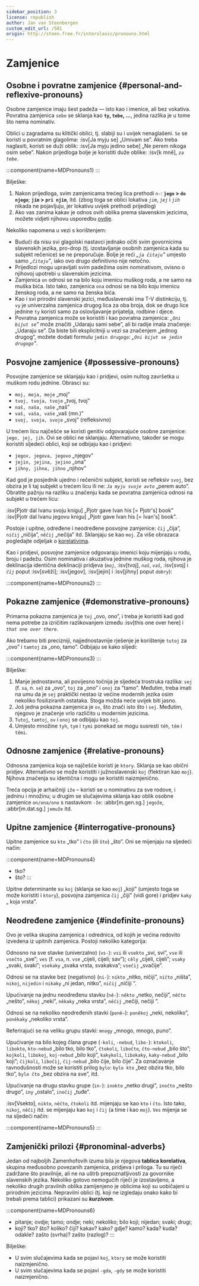```yaml
---
sidebar_position: 3
license: republish
author: Jan van Steenbergen
custom_edit_url: /501
origin: http://steen.free.fr/interslavic/pronouns.html
---
```


# Zamjenice

## Osobne i povratne zamjenice \{#personal-and-reflexive-pronouns}

Osobne zamjenice imaju šest padeža — isto kao i imenice, ali bez vokativa. Povratna zamjenica `sebe` se sklanja kao **`ty`, `tebe`, ...**, jedina razlika je u tome što nema nominativ.

Oblici u zagradama su klitički oblici, tj. slabiji su i uvijek nenaglašeni. `Se` se koristi u povratnim glagolima: :isv[Ja myju se] „Umivam se”. Ako treba naglasiti, koristi se duži oblik: :isv[Ja myju jedino sebe] „Ne perem nikoga osim sebe”. Nakon prijedloga bolje je koristiti duže oblike: :isv[k mně], _`za tebe`_.

:::component{name=MDPronouns1}
:::

Bilješke:

1. Nakon prijedloga, svim zamjenicama trećeg lica prethodi `n-`: **`jego` > `do njego`**; **`jim` > `pri njim`**, itd. (zbog toga se oblici lokativa _`jim`_, _`jej`_ i _`jih`_ nikada ne pojavljuju, jer lokativu uvijek prethodi prijedlog)
2. Ako vas zanima kakav je odnos ovih oblika prema slavenskim jezicima, možete vidjeti njihovu usporedbu [ovdje][1].

Nekoliko napomena u vezi s korištenjem:

- Budući da nisu svi glagolski nastavci jednako očiti svim govornicima slavenskih jezika, pro-drop (tj. izostavljanje osobnih zamjenica kada su subjekt rečenice) se ne preporučuje. Bolje je reći _„`ja čitaju`”_ umjesto samo _„`čitaju`”_, iako ovo drugo definitivno nije netočno.
- Prijedlozi mogu upravljati svim padežima osim nominativom, ovisno o njihovoj upotrebi u slavenskim jezicima.
- Zamjenica `on` odnosi se na bilo koju imenicu muškog roda, a ne samo na muška bića. Isto tako, zamjenica `ona` odnosi se na bilo koju imenicu ženskog roda, a ne samo na ženska bića.
- Kao i svi prirodni slavenski jezici, međuslavenski ima T-V distinkciju, tj. `vy` je univerzalna zamjenica drugog lica za oba broja, dok se drugo lice jednine `ty` koristi samo za oslovljavanje prijatelja, rodbine i djece.
- Povratna zamjenica može se koristiti i kao povratna zamjenica: _„`Oni bijut se`”_ može značiti „Udaraju sami sebe”, ali bi radije imala značenje: „Udaraju se”. Da biste bili eksplicitniji u vezi sa značenjem „jednog drugog”, možete dodati formulu `jedin drugogo`: _„`Oni bijut se jedin drugogo`”_.

## Posvojne zamjenice \{#possessive-pronouns}

Posvojne zamjenice se sklanjaju kao i pridjevi, osim nultog završetka u muškom rodu jednine. Obrasci su:

- `moj, moja, moje` „moj”
- `tvoj, tvoja, tvoje` „tvoj, tvoj”
- `naš, naša, naše` „naš”
- `vaš, vaša, vaše` „vaš (mn.)”
- `svoj, svoja, svoje` „svoj” (refleksivno)

U trećem licu najčešće se koristi genitiv odgovarajuće osobne zamjenice: `jego, jej, jih`. Ovi se oblici ne sklanjaju. Alternativno, također se mogu koristiti sljedeći oblici, koji se odbijaju kao i pridjevi:

- `jegov, jegova, jegovo` „njegov”
- `jejin, jejina, jejino` „ona”
- `jihny, jihna, jihno` „njihov”

Kad god je posjednik ujedno i rečenični subjekt, koristi se refleksiv `svoj`, bez obzira je li taj subjekt u trećem licu ili ne: _`Ja myju svoje avto`_ „perem auto”. Obratite pažnju na razliku u značenju kada se povratna zamjenica odnosi na subjekt u trećem licu:

:isv[Pjotr dal Ivanu svoju knigu] „Pjotr gave Ivan his \[= Pjotr's] book”
:isv[Pjotr dal Ivanu jegovu knigu] „Pjotr gave Ivan his \[= Ivan's] book”.

Postoje i upitne, određene i neodređene posvojne zamjenice: `čij` „čija”, `ničij` „ničija”, `něčij` „nečija” itd. Sklanjaju se kao `moj`. Za više obrazaca pogledajte odjeljak o [korelativima][2].

Kao i pridjevi, posvojne zamjenice odgovaraju imenici koju mijenjaju u rodu, broju i padežu. Osim nominativa i akuzativa jednine muškog roda, njihova je deklinacija identična deklinaciji pridjeva (_`moj`_, :isv[tvoj], _`naš`_, _`vaš`_, :isv[svoj] i _`čij`_ poput :isv[svěži]; :isv[jegov], :isv[jejin] i :isv[jihny] poput _`dobry`_):

:::component{name=MDPronouns2}
:::

## Pokazne zamjenice \{#demonstrative-pronouns}

Primarna pokazna zamjenica je `toj` „ovo, ono”, i treba je koristiti kad god nema potrebe za izričitim razlikovanjem između :isv[this one over here] i _`that one over there`_.

Ako trebamo biti precizniji, najjednostavnije rješenje je korištenje `tutoj` za „ovo” i `tamtoj` za „ono, tamo”. Odbijaju se kako slijedi:

:::component{name=MDPronouns3}
:::

Bilješke:

1. Manje jednostavna, ali povijesno točnija je sljedeća trostruka razlika: `sej` (f. `sa`, n. `se`) za „ovo”, `toj` za „ono” i `onoj` za "tamo". Međutim, treba imati na umu da je `sej` praktički nestao iz većine modernih jezika osim nekoliko fosiliziranih ostataka. Stoga možda neće uvijek biti jasno.
2. Još jedna pokazna zamjenica je `ov`, što znači isto što i `sej`. Međutim, njegovo je značenje vrlo različito u modernim jezicima.
3. `Tutoj`, `tamtoj`, `ov` i `onoj` se odbijaju kao `toj`.
4. Umjesto množine `tyh`, `tym` i `tymi` ponekad se mogu susresti `těh`, `těm` i `těmi`.

## Odnosne zamjenice \{#relative-pronouns}

Odnosna zamjenica koja se najčešće koristi je `ktory`. Sklanja se kao obični pridjev. Alternativno se može koristiti i južnoslavenski `koj` (flektiran kao `moj`). Njihova značenja su identična i mogu se koristiti naizmjenično.

Treća opcija je arhaičniji `iže` – koristi se u nominativu za sve rodove, i jedninu i množinu; u drugim se slučajevima sklanja kao oblik osobne zamjenice `on/ona/ono` s nastavkom `-že`: :abbr[m.gen.sg.] `jegože`, :abbr[m.dat.sg.] `jemuže` itd.

## Upitne zamjenice \{#interrogative-pronouns}

Upitne zamjenice su `kto` „tko” i `čto` (ili `što`) „što”. Oni se mijenjaju na sljedeći način:

:::component{name=MDPronouns4}
* tko?
* što?
:::

Upitne determinante su `koj` (sklanja se kao `moj`) „koji” (umjesto toga se može koristiti i `ktory`), posvojna zamjenica `čij` „čiji” (vidi gore) i pridjev `kaky` „ koja vrsta".

## Neodređene zamjenice \{#indefinite-pronouns}

Ovo je velika skupina zamjenica i odrednica, od kojih je većina redovito izvedena iz upitnih zamjenica. Postoji nekoliko kategorija:

Odnosno na sve stavke (univerzalno) (`vs-`): `vsi` ili `vsekto` „svi, svi”, `vse` ili `vsečto` „sve”; `ves` (f. `vsa`, n. `vse` „cijeli, cijeli; sav”); `cěly` „cijeli, cijeli”; `vsaky` „svaki, svaki”; `vsekaky` „svaka vrsta, svakakva”; `vsečij` „svačije”.

Odnosi se na stavke bez (negativno) (`ni-`): `nikto` „nitko, ničiji”, `ničto` „ništa”, `nikoj`, `nijedin` i `nikaky` „ni jedan, nitko”, `ničij` „ničiji ”.

Upućivanje na jednu neodređenu stavku (`ně-`): `někto` „netko, nečiji”, `něčto` „nešto”, `někoj` „neki”, `někaky` „neka vrsta”, `něčij` „nečiji, nečiji ”.

Odnosi se na nekoliko neodređenih stavki (`poně–`): `poněkoj` „neki, nekoliko”, `poněkaky` „nekoliko vrsta”.

Referirajući se na veliku grupu stavki: `mnogy` „mnogo, mnogo, puno”.

Upućivanje na bilo kojeg člana grupe (`-koli`, `-nebud`, `libo-`): `ktokoli`, `libokto`, `kto-nebud` „bilo tko, bilo tko”, `čtokoli`, `libočto`, `čto-nebud` „bilo što”; `kojkoli`, `libokoj`, `koj-nebud` „bilo koji”, `kakykoli`, `libokaky`, `kaky-nebud` „bilo koji”; `čijkoli`, `libočij`, `čij-nebud` „bilo čije, bilo čije”. Za označavanje ravnodušnosti može se koristiti prilog `bylo`: `bylo kto` „bez obzira tko, bilo tko”, `bylo čto` „bez obzira na sve”, itd.

Upućivanje na drugu stavku grupe (`in-`): `inokto` „netko drugi”, `inočto` „nešto drugo”, `iny` „ostalo”, `inočij` „tuđe”.

:isv[Vsekto], `nikto`, `něčto`, `čtokoli` itd. mijenjaju se kao `kto` i `čto`. Isto tako, `nikoj`, `něčij` itd. se mijenjaju kao `koj` i `čij` (a time i kao `moj`). `Ves` mijenja se na sljedeći način:

:::component{name=MDPronouns5}
:::

## Zamjenički prilozi \{#pronominal-adverbs}

Jedan od najboljih Zamenhofovih izuma bila je njegova **tablica korelativa**, skupina međusobno povezanih zamjenica, pridjeva i priloga. Tu su riječi zadržane što pravilnije, ali ne na uštrb prepoznatljivosti za govornike slavenskih jezika. Nekoliko gotovo nemogućih riječi je izostavljeno, a nekoliko drugih pravilnih oblika zamijenjeno je oblicima koji su uobičajeni u prirodnim jezicima. Nepravilni oblici (tj. koji ne izgledaju onako kako bi trebali prema tablici) prikazani su _**kurzivom**_.

:::component{name=MDPronouns6}
* pitanje; ovdje; tamo; ondje; neki; nekoliko; bilo koji; nijedan; svaki; drugi;
* koji? tko? što? koliko? čiji? kakav? kako? gdje? kamo? kada? kuda? odakle? zašto (svrha)? zašto (razlog)?
:::

Bilješke:

- U svim slučajevima kada se pojavi `koj`, `ktory` se može koristiti naizmjenično.
- U svim slučajevima kada se pojavi `-gda`, `-gdy` se može koristiti naizmjenično.

[1]: http://steen.free.fr/interslavic/slavic_pronouns.html
[2]: #pronominal_adverbs
